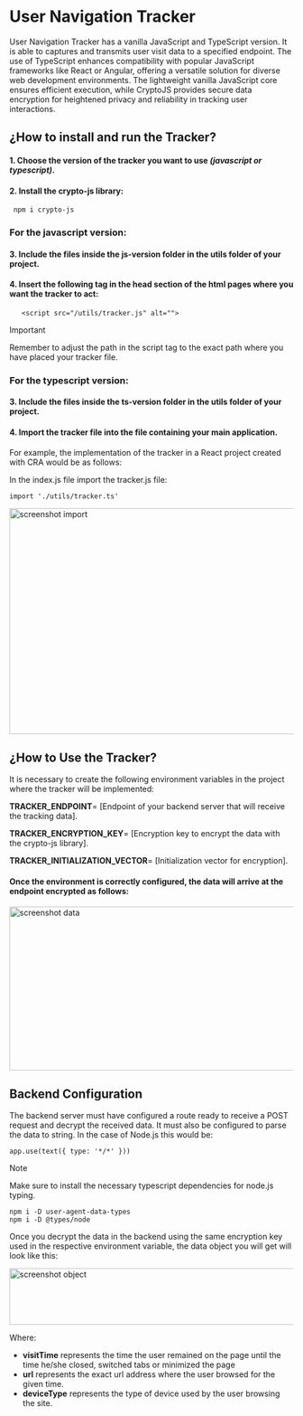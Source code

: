 # **User Navigation Tracker**

User Navigation Tracker has a vanilla JavaScript and TypeScript version. It is able to captures and transmits user visit data to a specified endpoint. The use of TypeScript enhances compatibility with popular JavaScript frameworks like React or Angular, offering a versatile solution for diverse web development environments. The lightweight vanilla JavaScript core ensures efficient execution, while CryptoJS provides secure data encryption for heightened privacy and reliability in tracking user interactions.


## ¿How to install and run the Tracker?

#### **1. Choose the version of the tracker you want to use *(javascript or typescript)*.**

#### **2. Install the crypto-js library:**

  
     npm i crypto-js


### **For the javascript version:** 

#### **3. Include the files inside the js-version folder in the utils folder of your project.**

#### 4. Insert the following tag in the head section of the html pages where you want the tracker to act:


       <script src="/utils/tracker.js" alt="">


> [!IMPORTANT]
> Remember to adjust the path in the script tag to the exact path where you have placed your tracker file.

### **For the typescript version:**

#### **3. Include the files inside the ts-version folder in the utils folder of your project.**

#### 4. Import the tracker file into the file containing your main application.

  For example, the implementation of the tracker in a React project created with CRA would be as follows:

  In the index.js file import the tracker.js file:


    import './utils/tracker.ts'


  <image src="./img/sc_import.png" align="center" width="900px" height="400px" alt="screenshot import"/>



## ¿How to Use the Tracker?

It is necessary to create the following environment variables in the project where the tracker will be implemented:


**TRACKER_ENDPOINT**= [Endpoint of your backend server that will receive the tracking data].


**TRACKER_ENCRYPTION_KEY**= [Encryption key to encrypt the data with the crypto-js library].


**TRACKER_INITIALIZATION_VECTOR**= [Initialization vector for encryption].


#### Once the environment is correctly configured, the data will arrive at the endpoint encrypted as follows:


<image src="./img/sc_data.png" align="center" width="1000px" height="290px" alt="screenshot data"/>


## Backend Configuration

The backend server must have configured a route ready to receive a POST request and decrypt the received data. It must also be configured to parse the data to string. 
In the case of Node.js this would be:


    app.use(text({ type: '*/*' }))


> [!NOTE]
> Make sure to install the necessary typescript dependencies for node.js typing.

    npm i -D user-agent-data-types
    npm i -D @types/node


Once you decrypt the data in the backend using the same encryption key used in the respective environment variable, the data object you will get will look like this:

<image src="./img/sc_object.png" align="center" width="600px" height="100px" alt="screenshot object"/>

Where:

- **visitTime** represents the time the user remained on the page until the time he/she closed, switched tabs or minimized the page
- **url** represents the exact url address where the user browsed for the given time.
- **deviceType** represents the type of device used by the user browsing the site.
